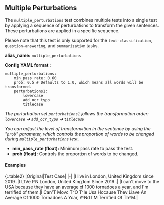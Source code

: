 
<div class="h3-box" markdown="1">

## Multiple Perturbations 

The `multiple_perturbations` test combines multiple tests into a single test by applying a sequence of perturbations to transform the given sentences. These perturbations are applied in a specific sequence.

Please note that this test is only supported for the `text-classification`, `question-answering`, and `summarization` tasks.

**alias_name:** `multiple_perturbations`

</div><div class="h3-box" markdown="1">

**Config YAML format** :
```
multiple_perturbations:
    min_pass_rate: 0.60
    prob: 0.5 # Defaults to 1.0, which means all words will be transformed.
    perturbations1:
        lowercase
        add_ocr_typo
        titlecase
```
<i class="fa fa-info-circle"></i>
<em>The perturbation set `perturbations1` follows the transformation order: `lowercase` ➜ `add_ocr_typo` ➜ `titlecase`</em>

<i class="fa fa-info-circle"></i>
<em>You can adjust the level of transformation in the sentence by using the "`prob`" parameter, which controls the proportion of words to be changed during `multiple_perturbations` test.</em>

- **min_pass_rate (float):** Minimum pass rate to pass the test.
- **prob (float):** Controls the proportion of words to be changed.

</div><div class="h3-box" markdown="1">

#### Examples

{:.table2}
|Original|Test Case|
|-|
|I live in London, United Kingdom since 2019 .|I L1Ve I^N London, United Kingdom Slnce 2019 .|
|I can't move to the USA because they have an average of 1000 tornadoes a year, and I'm terrified of them.|I Can'T Movc T^O T^Ie Usa Hccause Thev Liave An Average Of 1000 Tornadoes A Ycar, A^Nd I'M Terrified Of Th^M.|

</div>